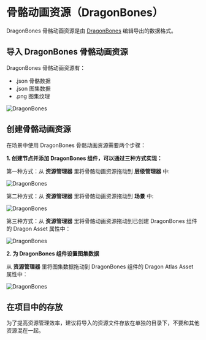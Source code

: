 # 骨骼动画资源（DragonBones）

DragonBones 骨骼动画资源是由 [DragonBones](//dragonbones.com/) 编辑导出的数据格式。

## 导入 DragonBones 骨骼动画资源

DragonBones 骨骼动画资源有：

- .json 骨骼数据
- .json 图集数据
- .png 图集纹理

![DragonBones](dragonbones/import.png)

## 创建骨骼动画资源

在场景中使用 DragonBones 骨骼动画资源需要两个步骤：

**1. 创建节点并添加 DragonBones 组件，可以通过三种方式实现：**

   第一种方式：从 **资源管理器** 里将骨骼动画资源拖动到 **层级管理器** 中:

![DragonBones](dragonbones/create_1.png) 

   第二种方式：从 **资源管理器** 里将骨骼动画资源拖动到 **场景** 中:

![DragonBones](dragonbones/create_2.png)

   第三种方式：从 **资源管理器** 里将骨骼动画资源拖动到已创建 DragonBones 组件的 Dragon Asset 属性中：

![DragonBones](dragonbones/create_3.png)

**2. 为 DragonBones 组件设置图集数据**

从 **资源管理器** 里将图集数据拖动到 DragonBones 组件的 Dragon Atlas Asset 属性中：

![DragonBones](dragonbones/set_atlas.png)

## 在项目中的存放

为了提高资源管理效率，建议将导入的资源文件存放在单独的目录下，不要和其他资源混在一起。